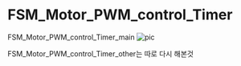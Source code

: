 # FSM_Motor_PWM_control_Timer
FSM_Motor_PWM_control_Timer_main
![pic](https://user-images.githubusercontent.com/113006222/197545685-e4d5a3c1-d998-4f33-9f1d-820f2305b238.png)



FSM_Motor_PWM_control_Timer_other는 따로 다시 해본것
